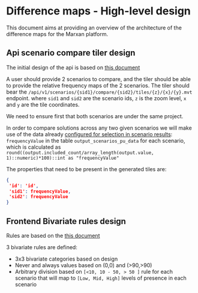 # Difference maps - High-level design

This document aims at providing an overview of the architecture of the difference maps for
the Marxan platform.

## Api scenario compare tiler design

The initial design of the api is based on [this document](https://docs.google.com/document/d/1T1Gp9RM6J-CoZoyIL7XBeUU1_w2ZrvN7rCSN_XAnBSg/edit#heading=h.51ul83hfhytz)

A user should provide 2 scenarios to compare, and the tiler should be able to provide the relative frequency maps of the 2 scenarios. The tiler should bear the `/api/v1/scenarios/{sid1}/compare/{sid2}/tiles/{z}/{x}/{y}.mvt` endpoint. where `sid1` and `sid2` are the scenario ids, `z` is the zoom level, `x` and `y` are the tile coordinates.

We need to ensure first that both scenarios are under the same project.

In order to compare solutions across any two given scenarios we will make use of the data already [configured for selection in scenario results](https://github.com/Vizzuality/marxan-cloud/blob/56d97aedd8dabe4cd22a7a9f1c84ff4f7bcb6b57/api/apps/geoprocessing/src/modules/scenarios/scenarios.service.ts#L45-L52): `frequencyValue`  in the table `output_scenarios_pu_data` for each scenario, which is calculated as `round((output.included_count/array_length(output.value, 1)::numeric)*100)::int as "frequencyValue"`

The properties that need to be present in the generated tiles are:

```json
{
 'id': 'id',
 'sid1': frequencyValue, 
 'sid2': frequencyValue
}
```

## Frontend Bivariate rules design

Rules are based on the [this document](https://docs.google.com/document/d/1r9Excv4juGThjPSdPZYx9yWke_LBh-LqGDFw6UTKa08/edit#heading=h.lce9j8b1epbp)

3 bivariate rules are defined:

* 3x3 bivariate categories based on design
* Never and always values based on (0,0) and (>90,>90)
* Arbitrary division based on `[<10, 10 - 50, > 50 ]` rule for each scenario that will map to  `[Low, Mid, High]` levels of presence in each scenario
